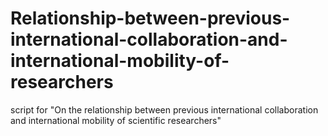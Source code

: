 # Relationship-between-previous-international-collaboration-and-international-mobility-of-researchers
script for "On the relationship between previous international collaboration and international mobility of scientific researchers"
